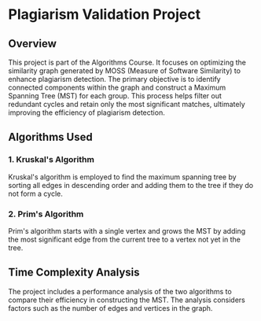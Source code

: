 # Plagiarism Validation Project

## Overview
This project is part of the Algorithms Course. It focuses on optimizing the similarity graph generated by MOSS (Measure of Software Similarity) to enhance plagiarism detection. The primary objective is to identify connected components within the graph and construct a Maximum Spanning Tree (MST) for each group. This process helps filter out redundant cycles and retain only the most significant matches, ultimately improving the efficiency of plagiarism detection.

## Algorithms Used
### 1. Kruskal's Algorithm
Kruskal's algorithm is employed to find the maximum spanning tree by sorting all edges in descending order and adding them to the tree if they do not form a cycle.

### 2. Prim's Algorithm
Prim's algorithm starts with a single vertex and grows the MST by adding the most significant edge from the current tree to a vertex not yet in the tree.

## Time Complexity Analysis
The project includes a performance analysis of the two algorithms to compare their efficiency in constructing the MST. The analysis considers factors such as the number of edges and vertices in the graph.
